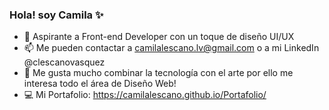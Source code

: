 ### Hola! soy Camila ✨

- 🌱 Aspirante a Front-end Developer con un toque de diseño UI/UX 
- 📫 Me pueden contactar a camilalescano.lv@gmail.com o a mi LinkedIn @clescanovasquez 
- 🎨 Me gusta mucho combinar la tecnología con el arte por ello me interesa todo el área de Diseño Web!
- 💻 Mi Portafolio: https://camilalescano.github.io/Portafolio/
